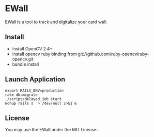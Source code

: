 EWall
======================

EWall is a tool to track and digitalize your card wall.

Install
----------------------

* Install OpenCV 2.4+
* Install opencv ruby binding from git://github.com/ruby-opencv/ruby-opencv.git
* bundle install

Launch Application
---------------------

    export RAILS_ENV=production
    rake db:migrate
    ./script/delayed_job start
    nohup rails s  > /dev/null 2>&1 &

License
---------------------

You may use the EWall under the MIT License.

